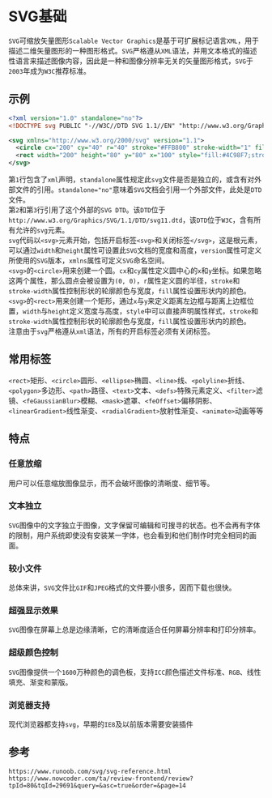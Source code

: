 # SVG基础
`SVG`可缩放矢量图形`Scalable Vector Graphics`是基于可扩展标记语言`XML`，用于描述二维矢量图形的一种图形格式。`SVG`严格遵从`XML`语法，并用文本格式的描述性语言来描述图像内容，因此是一种和图像分辨率无关的矢量图形格式，`SVG`于`2003`年成为`W3C`推荐标准。

## 示例

```xml
<?xml version="1.0" standalone="no"?>
<!DOCTYPE svg PUBLIC "-//W3C//DTD SVG 1.1//EN" "http://www.w3.org/Graphics/SVG/1.1/DTD/svg11.dtd">

<svg xmlns="http://www.w3.org/2000/svg" version="1.1">
  <circle cx="200" cy="40" r="40" stroke="#FFB800" stroke-width="1" fill="#FF5722" />
  <rect width="200" height="80" y="80" x="100" style="fill:#4C98F7;stroke-width:1;stroke:#FFF;"/>
</svg>
```
第`1`行包含了`xml`声明，`standalone`属性规定此`svg`文件是否是独立的，或含有对外部文件的引用。`standalone="no"`意味着`SVG`文档会引用一个外部文件，此处是`DTD`文件。  
第`2`和第`3`行引用了这个外部的`SVG DTD`。该`DTD`位于`http://www.w3.org/Graphics/SVG/1.1/DTD/svg11.dtd`，该`DTD`位于`W3C`，含有所有允许的`svg`元素。  
`svg`代码以`<svg>`元素开始，包括开启标签`<svg>`和关闭标签`</svg>`，这是根元素，可以通过`width`和`height`属性可设置此`SVG`文档的宽度和高度，`version`属性可定义所使用的`SVG`版本，`xmlns`属性可定义`SVG`命名空间。  
`<svg>`的`<circle>`用来创建一个圆。`cx`和`cy`属性定义圆中心的`x`和`y`坐标。如果忽略这两个属性，那么圆点会被设置为`(0, 0)`，`r`属性定义圆的半径，`stroke`和`stroke-width`属性控制形状的轮廓颜色与宽度，`fill`属性设置形状内的颜色。  
`<svg>`的`<rect>`用来创建一个矩形，通过`x`与`y`来定义距离左边框与距离上边框位置，`width`与`height`定义宽度与高度，`style`中可以直接声明属性样式，`stroke`和`stroke-width`属性控制形状的轮廓颜色与宽度，`fill`属性设置形状内的颜色。  
注意由于`svg`严格遵从`xml`语法，所有的开启标签必须有关闭标签。

## 常用标签
`<rect>`矩形、`<circle>`圆形、`<ellipse>`椭圆、`<line>`线、`<polyline>`折线、`<polygon>`多边形、`<path>`路径、`<text>`文本、`<defs>`特殊元素定义、`<filter>`滤镜、`<feGaussianBlur>`模糊、`<mask>`遮罩、`<feOffset>`偏移阴影、`<linearGradient>`线性渐变、`<radialGradient>`放射性渐变、`<animate>`动画等等

## 特点

### 任意放缩
用户可以任意缩放图像显示，而不会破坏图像的清晰度、细节等。

### 文本独立
`SVG`图像中的文字独立于图像，文字保留可编辑和可搜寻的状态。也不会再有字体的限制，用户系统即使没有安装某一字体，也会看到和他们制作时完全相同的画面。

### 较小文件
总体来讲，`SVG`文件比`GIF`和`JPEG`格式的文件要小很多，因而下载也很快。

### 超强显示效果
`SVG`图像在屏幕上总是边缘清晰，它的清晰度适合任何屏幕分辨率和打印分辨率。

### 超级颜色控制
`SVG`图像提供一个`1600`万种颜色的调色板，支持`ICC`颜色描述文件标准、`RGB`、线性填充、渐变和蒙版。

### 浏览器支持
现代浏览器都支持`svg`，早期的`IE8`及以前版本需要安装插件




## 参考

```
https://www.runoob.com/svg/svg-reference.html
https://www.nowcoder.com/ta/review-frontend/review?tpId=80&tqId=29691&query=&asc=true&order=&page=14
```

